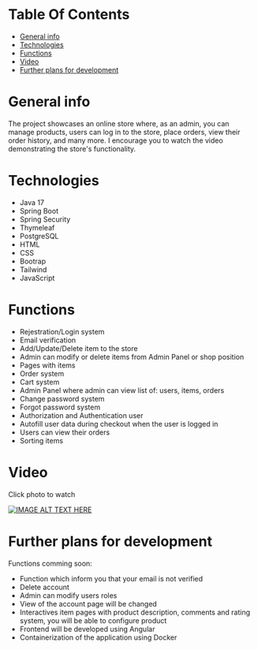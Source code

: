 # Table Of Contents
* [General info](#general-info)
* [Technologies](#technologies)
* [Functions](#functions)
* [Video](#video)
* [Further plans for development](#further-plans-for-development)

# General info
The project showcases an online store where, as an admin, you can manage products, users can log in to the store, place orders, view their order history, and many more. I encourage you to watch the video demonstrating the store's functionality.

# Technologies
* Java 17
* Spring Boot
* Spring Security
* Thymeleaf
* PostgreSQL
* HTML
* CSS
* Bootrap
* Tailwind
* JavaScript

# Functions
- Rejestration/Login system
- Email verification
- Add/Update/Delete item to the store
- Admin can modify or delete items from Admin Panel or shop position
- Pages with items
- Order system
- Cart system
- Admin Panel where admin can view list of: users, items, orders
- Change password system
- Forgot password system
- Authorization and Authentication user
- Autofill user data during checkout when the user is logged in
- Users can view their orders
- Sorting items

# Video 
Click photo to watch

[![IMAGE ALT TEXT HERE](https://img.youtube.com/vi/kWlLpYGI19c/0.jpg)](https://www.youtube.com/watch?v=kWlLpYGI19c)

# Further plans for development 
Functions comming soon:
- Function which inform you that your email is not verified
- Delete account
- Admin can modify users roles
- View of the account page will be changed
- Interactives item pages with product description, comments and rating system, you will be able to configure product
- Frontend will be developed using Angular
- Containerization of the application using Docker
